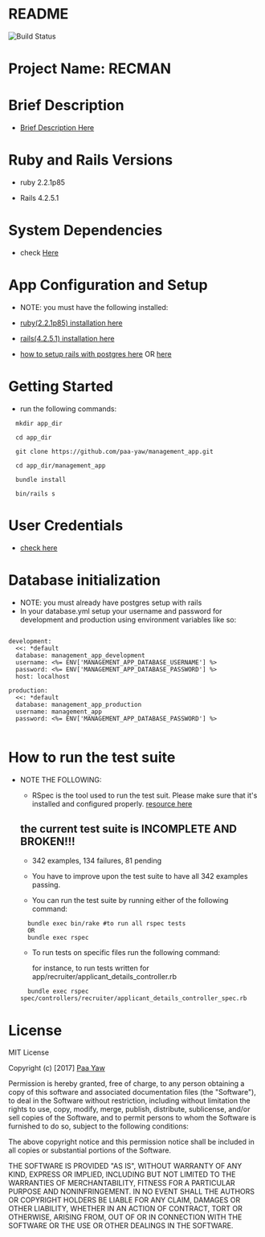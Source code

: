 # README

![Build Status](https://travis-ci.org/paa-yaw/management_app.svg?branch=test)

# Project Name: RECMAN

# Brief Description
 * [Brief Description Here](https://github.com/paa-yaw/management_app/blob/master/app_description.md)
 


# Ruby and Rails Versions

* ruby 2.2.1p85

* Rails 4.2.5.1


# System Dependencies

* check [Here](https://github.com/paa-yaw/management_app/blob/master/Gemfile)

# App Configuration and Setup

* NOTE: you must have the following installed:

* [ruby(2.2.1p85) installation here](https://www.ruby-lang.org/en/downloads/)

* [rails(4.2.5.1) installation here](http://railsinstaller.org/en)

* [how to setup rails with postgres here](https://www.digitalocean.com/community/tutorials/how-to-setup-ruby-on-rails-with-postgres) OR
[here](https://www.digitalocean.com/community/tutorials/how-to-use-postgresql-with-your-ruby-on-rails-application-on-ubuntu-14-04)

# Getting Started

* run the following commands:

```
  mkdir app_dir

  cd app_dir

  git clone https://github.com/paa-yaw/management_app.git
  
  cd app_dir/management_app

  bundle install

  bin/rails s

```  
# User Credentials
  * [check here](https://github.com/paa-yaw/management_app/blob/master/app_description.md)


# Database initialization

* NOTE: you must already have postgres setup with rails
* In your database.yml setup your username and password for development and production using environment variables like so:

```
  
development:
  <<: *default
  database: management_app_development
  username: <%= ENV['MANAGEMENT_APP_DATABASE_USERNAME'] %>
  password: <%= ENV['MANAGEMENT_APP_DATABASE_PASSWORD'] %>
  host: localhost

production:
  <<: *default
  database: management_app_production
  username: management_app
  password: <%= ENV['MANAGEMENT_APP_DATABASE_PASSWORD'] %>


```

 
# How to run the test suite

* NOTE THE FOLLOWING:

  * RSpec is the tool used to run the test suit. Please make sure that it's installed and configured properly. [resource here](https://github.com/rspec/rspec-rails)

  ## the current test suite is INCOMPLETE AND BROKEN!!!
    * 342 examples, 134 failures, 81 pending
    * You have to improve upon the test suite to have all 342 examples passing.

  * You can run the test suite by running either of the following command:

  ```
    bundle exec bin/rake #to run all rspec tests 
    OR
    bundle exec rspec

  ```

  * To run tests on specific files run the following command:
  
    for instance, to run tests written for app/recruiter/applicant_details_controller.rb

  ```
    bundle exec rspec spec/controllers/recruiter/applicant_details_controller_spec.rb 

  ```
# License  

MIT License

Copyright (c) [2017] [Paa Yaw](https://github.com/paa-yaw)

Permission is hereby granted, free of charge, to any person obtaining a copy
of this software and associated documentation files (the "Software"), to deal
in the Software without restriction, including without limitation the rights
to use, copy, modify, merge, publish, distribute, sublicense, and/or sell
copies of the Software, and to permit persons to whom the Software is
furnished to do so, subject to the following conditions:

The above copyright notice and this permission notice shall be included in all
copies or substantial portions of the Software.

THE SOFTWARE IS PROVIDED "AS IS", WITHOUT WARRANTY OF ANY KIND, EXPRESS OR
IMPLIED, INCLUDING BUT NOT LIMITED TO THE WARRANTIES OF MERCHANTABILITY,
FITNESS FOR A PARTICULAR PURPOSE AND NONINFRINGEMENT. IN NO EVENT SHALL THE
AUTHORS OR COPYRIGHT HOLDERS BE LIABLE FOR ANY CLAIM, DAMAGES OR OTHER
LIABILITY, WHETHER IN AN ACTION OF CONTRACT, TORT OR OTHERWISE, ARISING FROM,
OUT OF OR IN CONNECTION WITH THE SOFTWARE OR THE USE OR OTHER DEALINGS IN THE
SOFTWARE.

